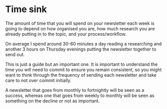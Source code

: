 # Time sink

The amount of time that you will spend on your newsletter each week is going to depend on how organised you are, how much research you are already putting in to the topic, and your process/workflow.

On average I spend around 30-60 minutes a day reading a researching and another 3 hours on Thursday evenings putting the newsletter together to send out.

This is just a guide but an important one. It is important to understand the time you will need to commit to ensure you remain consistent, so you might want to think through the frequency of sending each newsletter and take care to not over commit initially.

A newsletter that goes from monthly to fortnightly will be seen as a success, whereas one that goes from weekly to monthly will be seen as something on the decline or not as important.

